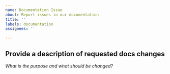 ```yaml
---
name: Documentation Issue
about: Report issues in our documentation
title: ''
labels: documentation
assignees: ''

---
```


<!-- Briefly describe which document needs to be corrected and why. -->

## Provide a description of requested docs changes

_What is the purpose and what should be changed?_

